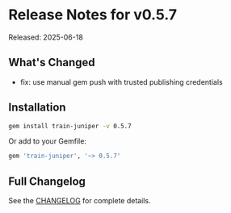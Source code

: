# Release Notes for v0.5.7

Released: 2025-06-18

## What's Changed

- fix: use manual gem push with trusted publishing credentials

## Installation

```bash
gem install train-juniper -v 0.5.7
```

Or add to your Gemfile:

```ruby
gem 'train-juniper', '~> 0.5.7'
```

## Full Changelog

See the [CHANGELOG](/CHANGELOG/) for complete details.
